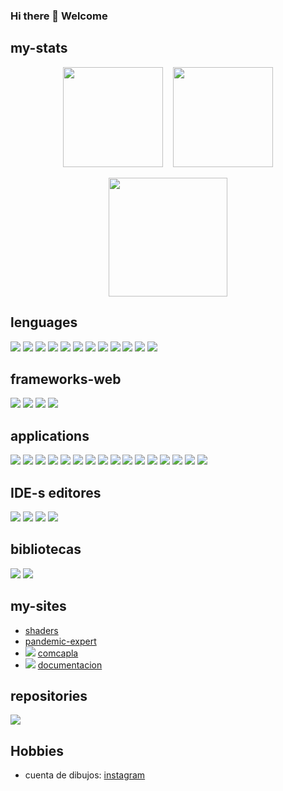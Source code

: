 ### Hi there 👋 Welcome


<!--
**CarlosNaranjoMx/CarlosNaranjoMx** is a ✨ _special_ ✨ repository because its `README.md` (this file) appears on your GitHub profile.

Here are some ideas to get you started:

- 🔭 I’m currently working on ...
- 🌱 I’m currently learning ...
- 👯 I’m looking to collaborate on ...
- 🤔 I’m looking for help with ...
- 💬 Ask me about ...
- 📫 How to reach me: ...
- 😄 Pronouns: ...
- ⚡ Fun fact: ...
-->

## my-stats
<div align="center" >
 <img height=160 align="center" src="https://github-readme-stats.vercel.app/api?username=CarlosNaranjoMx&theme=one_dark_pro"/>&nbsp&nbsp&nbsp
 <img height=160 align="center" src="https://streak-stats.demolab.com?user=CarlosNaranjoMx&theme=dark&date_format=j%20M%5B%20Y%5D"/><br><br>
 <img height=190 align="center" src="https://github-readme-stats.vercel.app/api/top-langs?username=CarlosNaranjoMx&layout=compact&langs_count=6&card_width=320&hide=perl,c,shell&theme=codeSTACKr"/>
</div>

## lenguages
<div>
 <!-- <img src="https://img.shields.io/badge/java-B07219.svg?style=for-the-badge?style=for-the-badge&logo=openjdk&logoColor=white"> -->
 <img src="https://img.shields.io/badge/java-B07219?logo=openjdk&logoColor=white">
 <img src="https://img.shields.io/badge/python-3670A0?logo=python&logoColor=ffdd54">
 <img src="https://img.shields.io/badge/JavaScript-F7DF1E?logo=javascript&logoColor=black">
 <img src="https://img.shields.io/badge/css3-1572B6?logo=css3&logoColor=black">
 <img src="https://img.shields.io/badge/PHP-777BB4?logo=php&logoColor=white">
 <img src="https://img.shields.io/badge/Haskell-5e5086?logo=haskell&logoColor=white">
 <img src="https://img.shields.io/badge/c-%2300599C.svg?logo=c&logoColor=white">
 <img src="https://img.shields.io/badge/csharp-512BD4?logo=csharp&logoColor=white">
 <img src="https://img.shields.io/badge/powershell-4477CF?logo=powershell&logoColor=white">
 <img src="https://img.shields.io/badge/shell-1ED760?logo=shell&logoColor=white">
 <img src="https://img.shields.io/badge/latex-008080?logo=latex&logoColor=white">
 <img src="https://img.shields.io/badge/thymeleaf-005F0F?logo=thymeleaf&logoColor=white">
</div>

## frameworks-web
<div>
 <img src="https://img.shields.io/badge/django-092E20?logo=django&logoColor=white">
 <img src="https://img.shields.io/badge/spring-6DB33F?logo=spring&logoColor=white">
 <img src="https://img.shields.io/badge/laravel-FF2D20?logo=laravel&logoColor=white">
 <img src="https://img.shields.io/badge/react-61DAFB?logo=react&logoColor=white">
</div>

## applications
<div>
 <img src="https://img.shields.io/badge/postman-FF6C37?logo=postman&logoColor=white">
 <img src="https://img.shields.io/badge/adobephotoshop-31A8FF?logo=adobephotoshop&logoColor=white">
 <img src="https://img.shields.io/badge/androidstudio-3DDC84?logo=androidstudio&logoColor=white">
 <img src="https://img.shields.io/badge/apacheant-A81C7D?logo=apacheant&logoColor=white">
 <img src="https://img.shields.io/badge/apachemaven-C71A36?logo=apachemaven&logoColor=white">
 <img src="https://img.shields.io/badge/bitbucket-0052CC?logo=bitbucket&logoColor=white">
 <img src="https://img.shields.io/badge/blender-E87D0D?logo=blender&logoColor=white">
 <img src="https://img.shields.io/badge/burpsuite-FF6633?logo=burpsuite&logoColor=white">
 <img src="https://img.shields.io/badge/composer-885630?logo=composer&logoColor=white">
 <img src="https://img.shields.io/badge/docker-2496ED?logo=docker&logoColor=white">
 <img src="https://img.shields.io/badge/electron-47848F?logo=electron&logoColor=white">
 <img src="https://img.shields.io/badge/filezilla-BF0000?logo=filezilla&logoColor=white">
 <img src="https://img.shields.io/badge/firebase-FFCA28?logo=firebase&logoColor=white">
 <img src="https://img.shields.io/badge/fontawesome-538DD7?logo=fontawesome&logoColor=white">
 <img src="https://img.shields.io/badge/gimp-5C5543?logo=gimp&logoColor=white">
 <img src="https://img.shields.io/badge/xampp-FB7A24?logo=xampp&logoColor=white">
</div>

## IDE-s editores
<div>
 <img src="https://img.shields.io/badge/visualstudiocode-007ACC?logo=visualstudiocode&logoColor=white">
 <img src="https://img.shields.io/badge/apachenetbeanside-1B6AC6?logo=apachenetbeanside&logoColor=white">
 <img src="https://img.shields.io/badge/codeblocks-41AD48?logo=codeblocks&logoColor=white">
 <img src="https://img.shields.io/badge/visualstudio-5C2D91?logo=visualstudio&logoColor=white">
</div>

## bibliotecas

<div>
 <img src="https://img.shields.io/badge/threedotjs-000000?logo=threedotjs&logoColor=white">
 <img src="https://img.shields.io/badge/bootstrap-7952B3?logo=bootstrap&logoColor=white">
</div>

## my-sites
- [shaders](https://shaders-aadfd.web.app/)
- [pandemic-expert](https://pandemic-expert-af96d.web.app/)
- <img src="http://www.google.com/s2/favicons?domain=http://comcapla.org/index.php"> [comcapla](http://comcapla.org/index.php)
- <img src="http://www.google.com/s2/favicons?domain=https://carlosnaranjomx.github.io/01_mkdocs/"> [documentacion](https://carlosnaranjomx.github.io/01_mkdocs/)

## repositories

<a href="https://github.com/CarlosNaranjoMx/01_mkdocs">
	<img height=auto align="center" src="https://github-readme-stats.vercel.app/api/pin?username=CarlosNaranjoMx&repo=01_mkdocs&theme=chartreuse-dark"/>
</a>

## Hobbies
- cuenta de dibujos: [instagram](https://www.instagram.com/6dasarata/)
